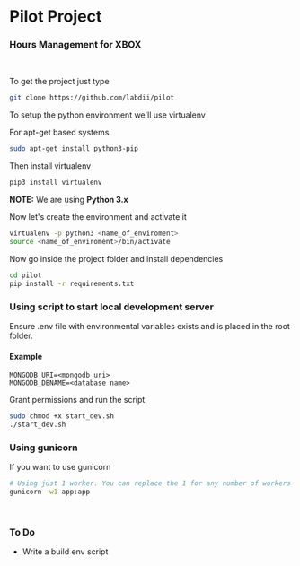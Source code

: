 # Pilot Project

### Hours Management for XBOX

<br>

To get the project just type

```bash
git clone https://github.com/labdii/pilot
```

To setup the python environment we'll use virtualenv

For apt-get based systems
 ```bash
 sudo apt-get install python3-pip
 ```

Then install virtualenv

```bash
pip3 install virtualenv
```
**NOTE:** We are using **Python 3.x**

Now let's create the environment and activate it

```bash
virtualenv -p python3 <name_of_enviroment>
source <name_of_enviroment>/bin/activate
```

Now go inside the project folder and install dependencies

```bash
cd pilot
pip install -r requirements.txt
```

### Using script to start local development server

Ensure .env file with environmental variables exists and is placed in the root folder.

#### Example

```
MONGODB_URI=<mongodb uri>
MONGODB_DBNAME=<database name>
```

Grant permissions and run the script

```bash
sudo chmod +x start_dev.sh
./start_dev.sh
```

### Using gunicorn

If you want to use gunicorn

```bash
# Using just 1 worker. You can replace the 1 for any number of workers
gunicorn -w1 app:app
```

<br>

### To Do

* Write a build env script
